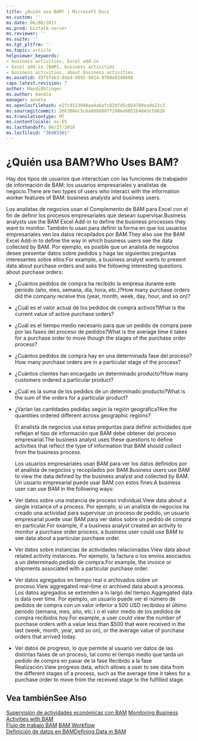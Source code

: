 ```yaml
---
title: ¿Quién usa BAM? | Microsoft Docs
ms.custom: ''
ms.date: 06/08/2017
ms.prod: biztalk-server
ms.reviewer: ''
ms.suite: ''
ms.tgt_pltfrm: ''
ms.topic: article
helpviewer_keywords:
- business activities, Excel add-in
- Excel add-in [BAM], business activities
- business activities, about business activities
ms.assetid: d3f5feb3-0ded-4892-9d14-9f08e9240698
caps.latest.revision: 7
author: MandiOhlinger
ms.author: mandia
manager: anneta
ms.openlocfilehash: e2fc9523048aa4abafc82dfd5c0b4700eade23c2
ms.sourcegitcommit: 266308ec5c6a9d8d80ff298ee6051b4843c5d626
ms.translationtype: MT
ms.contentlocale: es-ES
ms.lasthandoff: 06/27/2018
ms.locfileid: "36983301"
---
```

# <a name="who-uses-bam"></a><span data-ttu-id="4bd7d-103">¿Quién usa BAM?</span><span class="sxs-lookup"><span data-stu-id="4bd7d-103">Who Uses BAM?</span></span>
<span data-ttu-id="4bd7d-104">Hay dos tipos de usuarios que interactúan con las funciones de trabajador de información de BAM: los usuarios empresariales y analistas de negocio.</span><span class="sxs-lookup"><span data-stu-id="4bd7d-104">There are two types of users who interact with the information worker features of BAM: business analysts and business users.</span></span>  
  
 <span data-ttu-id="4bd7d-105">Los analistas de negocios usan el Complemento de BAM para Excel con el fin de definir los procesos empresariales que desean supervisar.</span><span class="sxs-lookup"><span data-stu-id="4bd7d-105">Business analysts use the BAM Excel Add-in to define the business processes they want to monitor.</span></span> <span data-ttu-id="4bd7d-106">También lo usan para definir la forma en que los usuarios empresariales ven los datos recopilados por BAM.</span><span class="sxs-lookup"><span data-stu-id="4bd7d-106">They also use the BAM Excel Add-in to define the way in which business users see the data collected by BAM.</span></span> <span data-ttu-id="4bd7d-107">Por ejemplo, es posible que un analista de negocios desee presentar datos sobre pedidos y haga las siguientes preguntas interesantes sobre ellos:</span><span class="sxs-lookup"><span data-stu-id="4bd7d-107">For example, a business analyst wants to present data about purchase orders and asks the following interesting questions about purchase orders:</span></span>  
  
- <span data-ttu-id="4bd7d-108">¿Cuántos pedidos de compra ha recibido la empresa durante este período (año, mes, semana, día, hora, etc.)?</span><span class="sxs-lookup"><span data-stu-id="4bd7d-108">How many purchase orders did the company receive this (year, month, week, day, hour, and so on)?</span></span>  
  
- <span data-ttu-id="4bd7d-109">¿Cuál es el valor actual de los pedidos de compra activos?</span><span class="sxs-lookup"><span data-stu-id="4bd7d-109">What is the current value of active purchase orders?</span></span>  
  
- <span data-ttu-id="4bd7d-110">¿Cuál es el tiempo medio necesario para que un pedido de compra pase por las fases del proceso de pedidos?</span><span class="sxs-lookup"><span data-stu-id="4bd7d-110">What is the average time it takes for a purchase order to move though the stages of the purchase order process?</span></span>  
  
- <span data-ttu-id="4bd7d-111">¿Cuántos pedidos de compra hay en una determinada fase del proceso?</span><span class="sxs-lookup"><span data-stu-id="4bd7d-111">How many purchase orders are in a particular stage of the process?</span></span>  
  
- <span data-ttu-id="4bd7d-112">¿Cuántos clientes han encargado un determinado producto?</span><span class="sxs-lookup"><span data-stu-id="4bd7d-112">How many customers ordered a particular product?</span></span>  
  
- <span data-ttu-id="4bd7d-113">¿Cuál es la suma de los pedidos de un determinado producto?</span><span class="sxs-lookup"><span data-stu-id="4bd7d-113">What is the sum of the orders for a particular product?</span></span>  
  
- <span data-ttu-id="4bd7d-114">¿Varían las cantidades pedidas según la región geográfica?</span><span class="sxs-lookup"><span data-stu-id="4bd7d-114">Are the quantities ordered different across geographic regions?</span></span>  
  
  <span data-ttu-id="4bd7d-115">El analista de negocios usa estas preguntas para definir actividades que reflejan el tipo de información que BAM debe obtener del proceso empresarial.</span><span class="sxs-lookup"><span data-stu-id="4bd7d-115">The business analyst uses these questions to define activities that reflect the type of information that BAM should collect from the business process.</span></span>  
  
  <span data-ttu-id="4bd7d-116">Los usuarios empresariales usan BAM para ver los datos definidos por el analista de negocios y recopilados por BAM.</span><span class="sxs-lookup"><span data-stu-id="4bd7d-116">Business users use BAM to view the data defined by the business analyst and collected by BAM.</span></span> <span data-ttu-id="4bd7d-117">Un usuario empresarial puede usar BAM con estos fines:</span><span class="sxs-lookup"><span data-stu-id="4bd7d-117">A business user can use BAM in the following ways:</span></span>  
  
- <span data-ttu-id="4bd7d-118">Ver datos sobre una instancia de proceso individual.</span><span class="sxs-lookup"><span data-stu-id="4bd7d-118">View data about a single instance of a process.</span></span> <span data-ttu-id="4bd7d-119">Por ejemplo, si un analista de negocios ha creado una actividad para supervisar un proceso de pedido, un usuario empresarial puede usar BAM para ver datos sobre un pedido de compra en particular.</span><span class="sxs-lookup"><span data-stu-id="4bd7d-119">For example, if a business analyst created an activity to monitor a purchase order process, a business user could use BAM to see data about a particular purchase order.</span></span>  
  
- <span data-ttu-id="4bd7d-120">Ver datos sobre instancias de actividades relacionadas.</span><span class="sxs-lookup"><span data-stu-id="4bd7d-120">View data about related activity instances.</span></span> <span data-ttu-id="4bd7d-121">Por ejemplo, la factura o los envíos asociados a un determinado pedido de compra.</span><span class="sxs-lookup"><span data-stu-id="4bd7d-121">For example, the invoice or shipments associated with a particular purchase order.</span></span>  
  
- <span data-ttu-id="4bd7d-122">Ver datos agregados en tiempo real o archivados sobre un proceso.</span><span class="sxs-lookup"><span data-stu-id="4bd7d-122">View aggregated real-time or archived data about a process.</span></span> <span data-ttu-id="4bd7d-123">Los datos agregados se extienden a lo largo del tiempo.</span><span class="sxs-lookup"><span data-stu-id="4bd7d-123">Aggregated data is data over time.</span></span> <span data-ttu-id="4bd7d-124">Por ejemplo, un usuario puede ver el número de pedidos de compra con un valor inferior a 500 USD recibidos el último período (semana, mes, año, etc.) o el valor medio de los pedidos de compra recibidos hoy.</span><span class="sxs-lookup"><span data-stu-id="4bd7d-124">For example, a user could view the number of purchase orders with a value less than $500 that were received in the last (week, month, year, and so on), or the average value of purchase orders that arrived today.</span></span>  
  
- <span data-ttu-id="4bd7d-125">Ver datos de progreso, lo que permite al usuario ver datos de las distintas fases de un proceso, tal como el tiempo medio que tarda un pedido de compra en pasar de la fase Recibido a la fase Realización.</span><span class="sxs-lookup"><span data-stu-id="4bd7d-125">View progress data, which allows a user to see data from the different stages of a process, such as the average time it takes for a purchase order to move from the received stage to the fulfilled stage.</span></span>  
  
## <a name="see-also"></a><span data-ttu-id="4bd7d-126">Vea también</span><span class="sxs-lookup"><span data-stu-id="4bd7d-126">See Also</span></span>  
 <span data-ttu-id="4bd7d-127">[Supervisión de actividades económicas con BAM](../core/monitoring-business-activities-with-bam.md) </span><span class="sxs-lookup"><span data-stu-id="4bd7d-127">[Monitoring Business Activities with BAM](../core/monitoring-business-activities-with-bam.md) </span></span>  
 <span data-ttu-id="4bd7d-128">[Flujo de trabajo BAM](../core/bam-workflow.md) </span><span class="sxs-lookup"><span data-stu-id="4bd7d-128">[BAM Workflow](../core/bam-workflow.md) </span></span>  
 [<span data-ttu-id="4bd7d-129">Definición de datos en BAM</span><span class="sxs-lookup"><span data-stu-id="4bd7d-129">Defining Data in BAM</span></span>](../core/defining-data-in-bam.md)